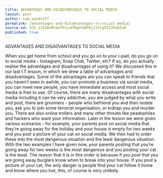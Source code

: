 ```yaml
---
title: ADVANTAGES AND DISADVANTAGES TO SOCIAL MEDIA
layout: post
author: sam.woodroff
permalink: /advantages-and-disadvantages-to-social-media/
source-id: 1C6_xJI40vMcbefFCLeCMq6tGBPUjJ1Vlq5St2NxB3u8
published: true
---
```

ADVANTAGES AND DISADVANTAGES TO SOCIAL MEDIA

When you get home from school and you go on to your i-pad, do you go on to social media - Instagram, Snap Chat, Twitter, etc? If so, do you actually realise the advantages and disadvantages of using it? We discussed this in our last I.T lesson, in which we drew a table of advantages and disadvantages. Some of the advantages are you can speak to friends that you haven't seen in awhile, you can promote a business via social media, you can meet new people, you have immediate access and most social media is free to use. Of course, there are many disadvantages with social media including it can be very addictive, you are judged by what you write and post, there are groomers - people who befriend you and then isolate you, ask you to join some terrorist organisation, or kidnap you and murder you. There are also online trollers and many other threats like peadophiles and hackers who want your information. Later in the lesson we were given various scenarios - for example,  your parents post on social media that they’re going away for the holiday and your house is empty for two weeks and you post a picture of your cat on social media. We then had to order these into the most dangerous situation and the least dangerous situation. With the two examples I have given now, your parents posting that you’re going away for two weeks is the most dangerous and you posting your cat is the least. The reason that it is in this order is because if you post that you are going away burglars know when to break into your house. If you post a picture of your cat, the only danger is people find your cat follow it home and know where you live, this, of course is very unlikely.

